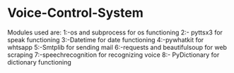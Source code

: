 # Voice-Control-System



Modules used are:
  1:-os and subprocess for os functioning 2:- pyttsx3 for speak functioning 3:-Datetime for date functioning 4:-pywhatkit for whtsapp 5:-Smtplib for sending mail 6:-requests and beautifulsoup for web scraping 7:-speechrecognition for recognizing voice 8:- PyDictionary for dictionary functioning 
